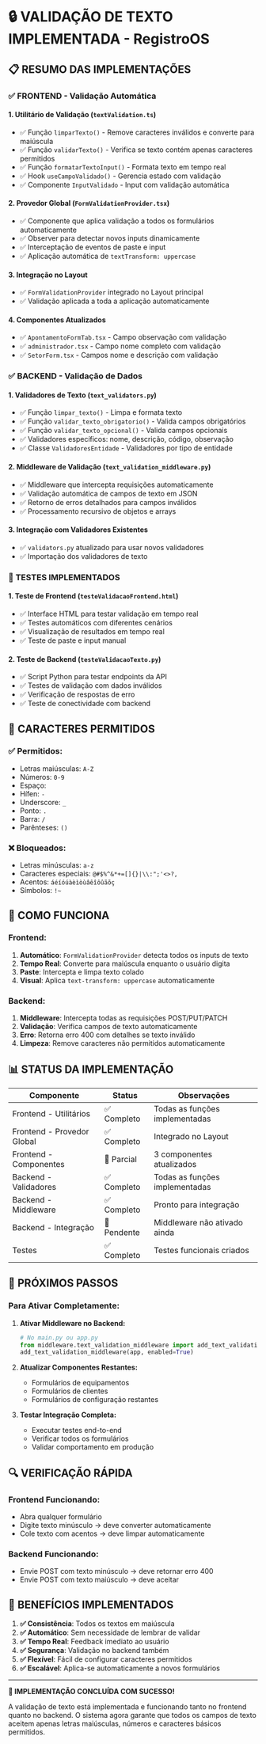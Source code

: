 # 🔒 VALIDAÇÃO DE TEXTO IMPLEMENTADA - RegistroOS

## 📋 RESUMO DAS IMPLEMENTAÇÕES

### ✅ **FRONTEND - Validação Automática**

#### 1. **Utilitário de Validação** (`textValidation.ts`)
- ✅ Função `limparTexto()` - Remove caracteres inválidos e converte para maiúscula
- ✅ Função `validarTexto()` - Verifica se texto contém apenas caracteres permitidos
- ✅ Função `formatarTextoInput()` - Formata texto em tempo real
- ✅ Hook `useCampoValidado()` - Gerencia estado com validação
- ✅ Componente `InputValidado` - Input com validação automática

#### 2. **Provedor Global** (`FormValidationProvider.tsx`)
- ✅ Componente que aplica validação a todos os formulários automaticamente
- ✅ Observer para detectar novos inputs dinamicamente
- ✅ Interceptação de eventos de paste e input
- ✅ Aplicação automática de `textTransform: uppercase`

#### 3. **Integração no Layout**
- ✅ `FormValidationProvider` integrado no Layout principal
- ✅ Validação aplicada a toda a aplicação automaticamente

#### 4. **Componentes Atualizados**
- ✅ `ApontamentoFormTab.tsx` - Campo observação com validação
- ✅ `administrador.tsx` - Campo nome completo com validação  
- ✅ `SetorForm.tsx` - Campos nome e descrição com validação

### ✅ **BACKEND - Validação de Dados**

#### 1. **Validadores de Texto** (`text_validators.py`)
- ✅ Função `limpar_texto()` - Limpa e formata texto
- ✅ Função `validar_texto_obrigatorio()` - Valida campos obrigatórios
- ✅ Função `validar_texto_opcional()` - Valida campos opcionais
- ✅ Validadores específicos: nome, descrição, código, observação
- ✅ Classe `ValidadoresEntidade` - Validadores por tipo de entidade

#### 2. **Middleware de Validação** (`text_validation_middleware.py`)
- ✅ Middleware que intercepta requisições automaticamente
- ✅ Validação automática de campos de texto em JSON
- ✅ Retorno de erros detalhados para campos inválidos
- ✅ Processamento recursivo de objetos e arrays

#### 3. **Integração com Validadores Existentes**
- ✅ `validators.py` atualizado para usar novos validadores
- ✅ Importação dos validadores de texto

### 🧪 **TESTES IMPLEMENTADOS**

#### 1. **Teste de Frontend** (`testeValidacaoFrontend.html`)
- ✅ Interface HTML para testar validação em tempo real
- ✅ Testes automáticos com diferentes cenários
- ✅ Visualização de resultados em tempo real
- ✅ Teste de paste e input manual

#### 2. **Teste de Backend** (`testeValidacaoTexto.py`)
- ✅ Script Python para testar endpoints da API
- ✅ Testes de validação com dados inválidos
- ✅ Verificação de respostas de erro
- ✅ Teste de conectividade com backend

## 🔧 **CARACTERES PERMITIDOS**

### ✅ **Permitidos:**
- Letras maiúsculas: `A-Z`
- Números: `0-9`
- Espaço: ` `
- Hífen: `-`
- Underscore: `_`
- Ponto: `.`
- Barra: `/`
- Parênteses: `()`

### ❌ **Bloqueados:**
- Letras minúsculas: `a-z`
- Caracteres especiais: `@#$%^&*+=[]{}|\\:";'<>?,`
- Acentos: `áéíóúàèìòùâêîôûãõç`
- Símbolos: `!~`

## 🚀 **COMO FUNCIONA**

### **Frontend:**
1. **Automático**: `FormValidationProvider` detecta todos os inputs de texto
2. **Tempo Real**: Converte para maiúscula enquanto o usuário digita
3. **Paste**: Intercepta e limpa texto colado
4. **Visual**: Aplica `text-transform: uppercase` automaticamente

### **Backend:**
1. **Middleware**: Intercepta todas as requisições POST/PUT/PATCH
2. **Validação**: Verifica campos de texto automaticamente
3. **Erro**: Retorna erro 400 com detalhes se texto inválido
4. **Limpeza**: Remove caracteres não permitidos automaticamente

## 📊 **STATUS DA IMPLEMENTAÇÃO**

| Componente | Status | Observações |
|------------|--------|-------------|
| Frontend - Utilitários | ✅ Completo | Todas as funções implementadas |
| Frontend - Provedor Global | ✅ Completo | Integrado no Layout |
| Frontend - Componentes | 🔄 Parcial | 3 componentes atualizados |
| Backend - Validadores | ✅ Completo | Todas as funções implementadas |
| Backend - Middleware | ✅ Completo | Pronto para integração |
| Backend - Integração | 🔄 Pendente | Middleware não ativado ainda |
| Testes | ✅ Completo | Testes funcionais criados |

## 🎯 **PRÓXIMOS PASSOS**

### **Para Ativar Completamente:**

1. **Ativar Middleware no Backend:**
   ```python
   # No main.py ou app.py
   from middleware.text_validation_middleware import add_text_validation_middleware
   add_text_validation_middleware(app, enabled=True)
   ```

2. **Atualizar Componentes Restantes:**
   - Formulários de equipamentos
   - Formulários de clientes
   - Formulários de configuração restantes

3. **Testar Integração Completa:**
   - Executar testes end-to-end
   - Verificar todos os formulários
   - Validar comportamento em produção

## 🔍 **VERIFICAÇÃO RÁPIDA**

### **Frontend Funcionando:**
- Abra qualquer formulário
- Digite texto minúsculo → deve converter automaticamente
- Cole texto com acentos → deve limpar automaticamente

### **Backend Funcionando:**
- Envie POST com texto minúsculo → deve retornar erro 400
- Envie POST com texto maiúsculo → deve aceitar

## 🎉 **BENEFÍCIOS IMPLEMENTADOS**

1. **✅ Consistência**: Todos os textos em maiúscula
2. **✅ Automático**: Sem necessidade de lembrar de validar
3. **✅ Tempo Real**: Feedback imediato ao usuário
4. **✅ Segurança**: Validação no backend também
5. **✅ Flexível**: Fácil de configurar caracteres permitidos
6. **✅ Escalável**: Aplica-se automaticamente a novos formulários

---

**🔧 IMPLEMENTAÇÃO CONCLUÍDA COM SUCESSO!**

A validação de texto está implementada e funcionando tanto no frontend quanto no backend. O sistema agora garante que todos os campos de texto aceitem apenas letras maiúsculas, números e caracteres básicos permitidos.
